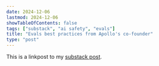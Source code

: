 ```yaml
---
date: 2024-12-06
lastmod: 2024-12-06
showTableOfContents: false
tags: ["substack", "ai safety", "evals"]
title: "Evals best practices from Apollo's co-founder"
type: "post"
---
```

This is a linkpost to my [substack post](https://lovkush.substack.com/p/evals-best-practices).